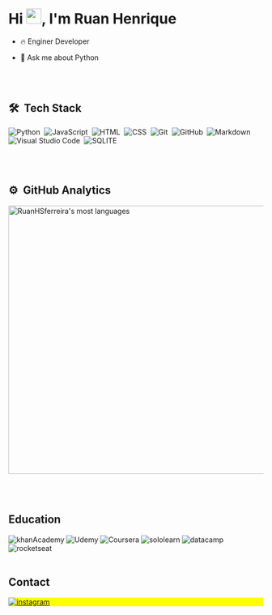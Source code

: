 <h1 align="left">Hi <img src="https://raw.githubusercontent.com/kaueMarques/kaueMarques/master/hi.gif" height="30px">, I'm Ruan Henrique</h1>
 
- 🔥 Enginer Developer

- 💬 Ask me about Python

<br><br>

## 🛠 &nbsp;Tech Stack

![Python](https://img.shields.io/badge/Python-14354C?style=flat&logo=python&logoColor=white)&nbsp;
![JavaScript](https://img.shields.io/badge/-JavaScript-05122A?style=flat&logo=javascript)&nbsp;
![HTML](https://img.shields.io/badge/-HTML-05122A?style=flat&logo=HTML5)&nbsp;
![CSS](https://img.shields.io/badge/-CSS-05122A?style=flat&logo=CSS3&logoColor=1572B6)&nbsp;
![Git](https://img.shields.io/badge/-Git-05122A?style=flat&logo=git)&nbsp;
![GitHub](https://img.shields.io/badge/-GitHub-05122A?style=flat&logo=github)&nbsp;
![Markdown](https://img.shields.io/badge/-Markdown-05122A?style=flat&logo=markdown)&nbsp;
![Visual Studio Code](https://img.shields.io/badge/-Visual%20Studio%20Code-05122A?style=flat&logo=visual-studio-code&logoColor=007ACC)&nbsp;
![SQLITE](https://img.shields.io/badge/SQLite-07405E?style=flat&logo=sqlite&logoColor=white)

<br><br>

## ⚙️ &nbsp;GitHub Analytics

<p align="left">
<img width="530em" src="https://github-readme-stats.vercel.app/api/top-langs/?username=RuanHSferreira&layout=compact&theme=vision-friendly-dark" alt="RuanHSferreira's most languages"/>
</p>

<br><br>

## Education
<div style="display: inline_block">
  <img align="center" alt="khanAcademy" src="https://img.shields.io/badge/Khan%20Academy-14BF96?style=flat&logo=Khan%20Academy&logoColor=white" />
  <img align="center" alt="Udemy" src="https://img.shields.io/badge/Udemy-EC5252?style=flat&logo=Udemy&logoColor=white" />
  <img align="center" alt="Coursera" src="https://img.shields.io/badge/Coursera-0056D2?style=flat&logo=Coursera&logoColor=white" />
  <img align="center" alt="sololearn" src="https://img.shields.io/badge/-Sololearn-3a464b?style=flat&logo=Sololearn&logoColor=white" />
  <img align="center" alt="datacamp" src="https://img.shields.io/badge/Datacamp-05192D?style=flat&logo=datacamp&logoColor=65FF8F" />
  <img align="center" alt="rocketseat" src="https://img.shields.io/badge/-Rocketseat-%238257e6" />
</div>

<br>

## Contact

<p align="left" style="background:yellow">
<a href="https://www.instagram.com/ruan.hsferreira" target="_blank">
 <img align="center" src="https://img.shields.io/badge/-Ruan-05122A?style=flat&logo=instagram" alt="instagram"/>
</a>
</p>
<br>
